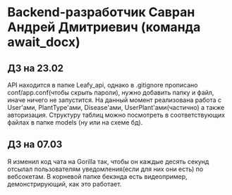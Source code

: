 # Backend-разработчик Савран Андрей Дмитриевич (команда await_docx)
## ДЗ на 23.02
API находится в папке Leafy_api, однако в .gitignore прописано conf/app.conf(чтобы скрыть пароли), нужно добавить папку и файл, иначе ничего не запустится. На данный момент реализована работа с User'ами, PlantType'ами, Disease'ами, UserPlant'ами(частично) а также авторизация. Структуру таблиц можно посмотреть в соответствующих файлах в папке models (ну или на схеме бд).
## ДЗ на 07.03
Я изменил код чата на Gorilla так, чтобы он каждые десять секунд отсылал пользователям уведомления(если для них они есть) по вебсокетам. В корневой папке бекэнда есть видеопример, демонстрирующий, как это работает.
